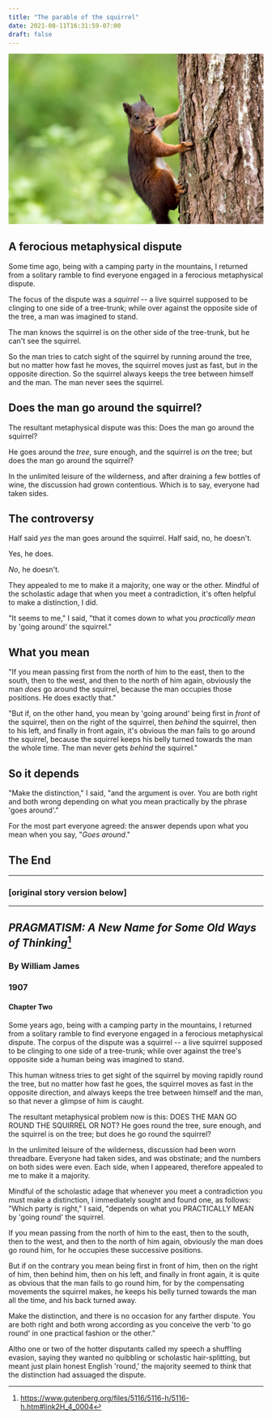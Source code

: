 ```yaml
---
title: "The parable of the squirrel"
date: 2021-08-11T16:31:59-07:00
draft: false
---
```





![squirrel on tree](/images/squirrel-on-tree.jpg)

## A ferocious metaphysical dispute

Some time ago, being with a camping party in the mountains, I
returned from a solitary ramble to find everyone engaged in a
ferocious metaphysical dispute.


The focus of the dispute was a _squirrel_ -- a live squirrel supposed
to be clinging to one side of a tree-trunk; while over against the
opposite side of the tree, a man was imagined to stand.

The man knows the squirrel is on the other side of the tree-trunk,
but he can't see the squirrel.

So the man tries to catch sight of the squirrel by running around the
tree, but no matter how fast he moves, the squirrel moves just as
fast, but in the opposite direction. So the squirrel always keeps the
tree between himself and the man. The man never sees the squirrel.

## Does the man go around the squirrel?

The resultant metaphysical dispute was this: Does the man go around
the squirrel?

He goes around the _tree_, sure enough, and the squirrel is _on_ the
tree; but does the man go around the squirrel?

In the unlimited leisure of the wilderness, and after draining a few
bottles of wine, the discussion had grown contentious. Which is to
say, everyone had taken sides.

## The controversy

Half said _yes_ the man goes around the squirrel. Half said, no, he
doesn't.

Yes, he does.

_No_, he doesn't.

They appealed to me to make it a majority, one way or the other.
Mindful of the scholastic adage that when you meet a contradiction,
it's often helpful to make a distinction, I did.

"It seems to me," I said, "that it comes down to what you _practically mean_
by 'going around' the squirrel."

## What you mean


"If you mean passing first from the north of him to the east, then to
the south, then to the west, and then to the north of him again,
obviously the man _does_ go around the squirrel, because the man
occupies those positions. He does exactly that."

"But if, on the other hand, you mean by 'going around' being first in
_front_ of the squirrel, then on the right of the squirrel, then
_behind_ the squirrel, then to his left, and finally in front again,
it's obvious the man fails to go around the squirrel, because the
squirrel keeps his belly turned towards the man the whole time. The
man never gets _behind_ the squirrel."

## So it depends

"Make the distinction," I said, "and the argument is over. You are
both right and both wrong depending on what you mean practically by
the phrase 'goes around'."

For the most part everyone agreed: the answer depends upon what you
mean when you say, "_Goes around_."



## The End


----



### [original story version below]


----

## _PRAGMATISM: A New Name for Some Old Ways of Thinking_[^2]
### By William James
### 1907

#### Chapter Two

Some years ago, being with a camping party in the mountains, I
returned from a solitary ramble to find everyone engaged in a
ferocious metaphysical dispute. The corpus of the dispute was a
squirrel -- a live squirrel supposed to be clinging to one side of a
tree-trunk; while over against the tree's opposite side a human being
was imagined to stand.

This human witness tries to get sight of the squirrel by moving
rapidly round the tree, but no matter how fast he goes, the squirrel
moves as fast in the opposite direction, and always keeps the tree
between himself and the man, so that never a glimpse of him is
caught.

The resultant metaphysical problem now is this: DOES THE MAN GO ROUND
THE SQUIRREL OR NOT? He goes round the tree, sure enough, and the
squirrel is on the tree; but does he go round the squirrel?

In the unlimited leisure of the wilderness, discussion had been worn
threadbare. Everyone had taken sides, and was obstinate; and the
numbers on both sides were even. Each side, when I appeared,
therefore appealed to me to make it a majority.

Mindful of the scholastic adage that whenever you meet a
contradiction you must make a distinction, I immediately sought and
found one, as follows: "Which party is right," I said, "depends on
what you PRACTICALLY MEAN by 'going round' the squirrel.

If you mean passing from the north of him to the east, then to the
south, then to the west, and then to the north of him again,
obviously the man does go round him, for he occupies these successive
positions.

But if on the contrary you mean being first in front of him, then on
the right of him, then behind him, then on his left, and finally in
front again, it is quite as obvious that the man fails to go round
him, for by the compensating movements the squirrel makes, he keeps
his belly turned towards the man all the time, and his back turned
away.

Make the distinction, and there is no occasion for any farther
dispute. You are both right and both wrong according as you conceive
the verb 'to go round' in one practical fashion or the other."

Altho one or two of the hotter disputants called my speech a
shuffling evasion, saying they wanted no quibbling or scholastic
hair-splitting, but meant just plain honest English 'round,' the
majority seemed to think that the distinction had assuaged the
dispute.


[^1]: From chapter 2 of: _Pragmatism: A New Name for Some Old Ways of
Thinking_, by William James. Originally published in 1907

[^2]: https://www.gutenberg.org/files/5116/5116-h/5116-h.htm#link2H_4_0004


